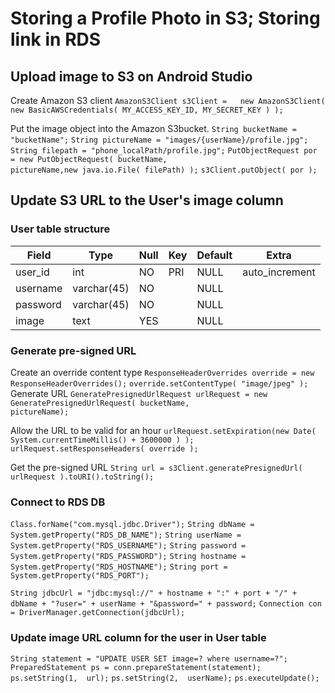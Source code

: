 # Storing a Profile Photo in S3; Storing link in RDS


## Upload image to S3 on Android Studio
Create Amazon S3 client
`AmazonS3Client s3Client =   new AmazonS3Client( new BasicAWSCredentials( MY_ACCESS_KEY_ID, MY_SECRET_KEY ) );`

Put the image object into the Amazon S3bucket.
`String bucketName = "bucketName";`
`String pictureName = "images/{userName}/profile.jpg";`
`String filepath = "phone_localPath/profile.jpg";`
`PutObjectRequest por = new PutObjectRequest( bucketName,                          pictureName,new java.io.File( filePath) );`
`s3Client.putObject( por );`
## Update S3 URL to the User's image column

### User table structure


| Field    | Type        | Null | Key | Default | Extra          |
|----------|-------------|------|-----|---------|----------------|
| user_id  | int         | NO   | PRI | NULL    | auto_increment |
| username | varchar(45) | NO   |     | NULL    |                |
| password | varchar(45) | NO   |     | NULL    |                |
| image    | text        | YES  |     | NULL    |                |
### Generate pre-signed URL
Create an override content type
`ResponseHeaderOverrides override = new ResponseHeaderOverrides();`
`override.setContentType( "image/jpeg" );`
Generate URL
`GeneratePresignedUrlRequest urlRequest = new GeneratePresignedUrlRequest( bucketName,                                     pictureName);`

Allow the URL to be valid for an hour
`urlRequest.setExpiration(new Date( System.currentTimeMillis() + 3600000 ) );`
`urlRequest.setResponseHeaders( override );`

Get the pre-signed URL
`String url = s3Client.generatePresignedUrl( urlRequest ).toURI().toString();`

### Connect to RDS DB
`Class.forName("com.mysql.jdbc.Driver");`
 `String dbName = System.getProperty("RDS_DB_NAME");` 
 `String userName = System.getProperty("RDS_USERNAME");` 
 `String password = System.getProperty("RDS_PASSWORD");` 
 `String hostname = System.getProperty("RDS_HOSTNAME");` 
 `String port = System.getProperty("RDS_PORT");` 
 
 `String jdbcUrl = "jdbc:mysql://" + hostname + ":" + port + "/" + dbName + "?user=" + userName + "&password=" + password;` 
 `Connection con = DriverManager.getConnection(jdbcUrl);`
### Update image URL column for the user in User table
`String statement = "UPDATE USER SET image=? where username=?";`
`PreparedStatement ps = conn.prepareStatement(statement);`
`ps.setString(1,  url);` 
`ps.setString(2,  userName);`
`ps.executeUpdate();`




